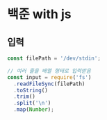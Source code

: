 # 백준 with js

## 입력

```jsx
const filePath = '/dev/stdin';

// 여러 줄을 배열 형태로 입력받음
const input = require('fs')
  .readFileSync(filePath)
  .toString()
  .trim()
  .split('\n')
  .map(Number);
```
